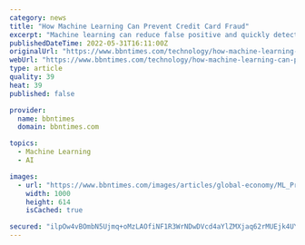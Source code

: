 ```yaml
---
category: news
title: "How Machine Learning Can Prevent Credit Card Fraud"
excerpt: "Machine learning can reduce false positive and quickly detect credit card fraud. Using traditional methods to detect instances of credit card fraud slows down the process of resolving such issues. The application of machine learning in banking promises to find quicker and accurate solutions for all kinds of financial institutions."
publishedDateTime: 2022-05-31T16:11:00Z
originalUrl: "https://www.bbntimes.com/technology/how-machine-learning-can-prevent-credit-card-fraud"
webUrl: "https://www.bbntimes.com/technology/how-machine-learning-can-prevent-credit-card-fraud"
type: article
quality: 39
heat: 39
published: false

provider:
  name: bbntimes
  domain: bbntimes.com

topics:
  - Machine Learning
  - AI

images:
  - url: "https://www.bbntimes.com/images/articles/global-economy/ML_Prevent_Credit_Card_Fraud.jpg"
    width: 1000
    height: 614
    isCached: true

secured: "ilpOw4vBOmbN5Ujmq+oMzLAOfiNF1R3WrNDwDVcd4aYlZMXjaq62rMUEjk4UY43eXxg5dd1qTXW59chsu/nTe1GS9L3UWGJM1uhZ5UESBS95O+gyNPWO0LJESWgBApczjEPNdBPq6D8+6pq7XXLP93m4gM/UdEk505UjcSZSmtlleenAreG3z48HOnli4NJZp9EGpLtrDEcuvGtPbjtsU9TwA7lrrLVzDNNCwivb2FO0lDgXqEQjki+7iAZQoHrkA3U7zRVSU5zEzt9gX68w0B4lNfSTzbpxP0L7OljvrT8SlzZZ0SiZIDrt/MqP/Ugbr3AjMrUM60Ct4QiZLwevZuob7jn6+XD7FDoyG1c+/ZU=;FP1n9FsPxd+7Z5NQE2OGwQ=="
---
```


